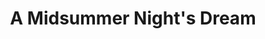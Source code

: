 ---
title: A Midsummer Night's Dream
year: 2007
opening_date: 2007-09-14
closing_date: 2007-10-06
layout: productions
image:
image_caption:
image_credit:
playbill: 
category: 
Theatre: Theatre Jacksonville
Venue: Little Theatre
cast:
  Theseus: Larry Knight
  Hippolyta: Shani Harper
  Egeus: Sandra S. Spurney
  Hermia: Meagan English
  Lysander: Garry Burgoyne
  Demetrius: Seth Langner
  Helena: Amy Noel Johnson
  Oberon: Jeremie Cook
  Titania: Jennifer Gagnon
  Puck: Alexis Robbins
  Cobweb: Alex Palmer
  Quince: Victoria Leone
  Bottom: Geoffrey King
  Flute: Zack Bass
  Snug: Scott J. Smith
  Snout: Neal Thorburn
  Starveling: Chris Dickinson
crew:
  Director: Geoffrey Kershner
  Scenic Design: Kelly J. Wagoner
  Lighting Design: Jeffery L. Wagoner
  Costume Design: Audrey Wagner
  Sound Design: Bryce Page
  Technical Director: Jeffery L. Wagoner
  Stage Manager: Tim Driscoll
  Assistant Stage Manager: 
    - Kristin Alexander
    - Rhianna Hurt
  Properties: 
    - Kelly J. Wagoner
    - Jeffery L. Wagoner
  Assistant Technical Director: Daniel Owen Dungan
  Lighting Board Operator: Jeffery L. Wagoner
  Sound Board Operator: Tim Driscoll
  Graphic Design: Scott Taylor
orchestra:
external_links:
---